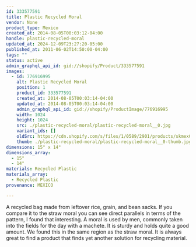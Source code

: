 ```yaml
---
id: 333577591
title: Plastic Recycled Moral
vendor: None
product_type: Mexico
created_at: 2014-08-05T00:03:12-04:00
handle: plastic-recycled-moral
updated_at: 2024-12-09T23:27:20-05:00
published_at: 2011-06-02T14:50:00-04:00
tags: ""
status: active
admin_graphql_api_id: gid://shopify/Product/333577591
images:
  - id: 776916995
    alt: Plastic Recycled Moral
    position: 1
    product_id: 333577591
    created_at: 2014-08-05T00:03:14-04:00
    updated_at: 2014-08-05T00:03:14-04:00
    admin_graphql_api_id: gid://shopify/ProductImage/776916995
    width: 1024
    height: 1024
    src: ./plastic-recycled-moral/plastic-recycled-moral__0.jpg
    variant_ids: []
    oldSrc: https://cdn.shopify.com/s/files/1/0589/2901/products/skmex0080.tif.jpeg?v=1407211394
    thumb: ./plastic-recycled-moral/plastic-recycled-moral__0-thumb.jpg
dimensions: 15" x 14"
dimensions_array:
  - 15"
  - 14"
materials: Recycled Plastic
materials_array:
  - Recycled Plastic
provenance: MEXICO

---
```


A recycled bag made from leftover rice, grain, and bean sacks. If you compare it to the straw moral you can see direct parallels in terms of the pattern, I found that interesting. A moral is used by men, commonly taken into the fields for the day with a machete. It is sturdy and holds quite a good amount. We found this in the same region as the straw moral. It is always great to find a product that finds yet another solution for recycling material.